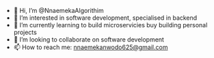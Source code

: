 - 👋 Hi, I’m @NnaemekaAlgorithim
- 👀 I’m interested in software development, specialised in backend
- 🌱 I’m currently learning to build microservicies buy building personal projects
- 💞️ I’m looking to collaborate on software development
- 📫 How to reach me: nnaemekanwodo625@gmail.com

<!---
NnaemekaAlgorithim/NnaemekaAlgorithim is a ✨ special ✨ repository because its `README.md` (this file) appears on your GitHub profile.
You can click the Preview link to take a look at your changes.
--->
